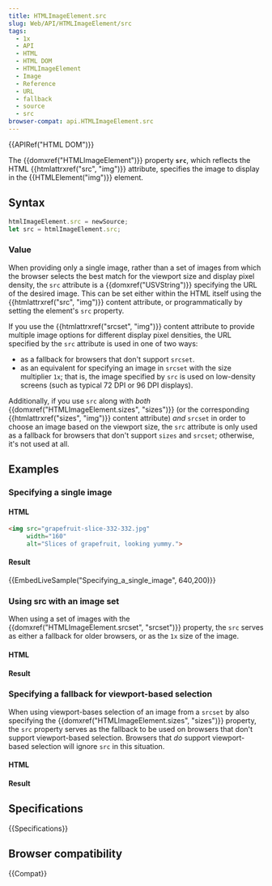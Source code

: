 ```yaml
---
title: HTMLImageElement.src
slug: Web/API/HTMLImageElement/src
tags:
  - 1x
  - API
  - HTML
  - HTML DOM
  - HTMLImageElement
  - Image
  - Reference
  - URL
  - fallback
  - source
  - src
browser-compat: api.HTMLImageElement.src
---
```

{{APIRef("HTML DOM")}}

The {{domxref("HTMLImageElement")}} property
**`src`**, which reflects the HTML {{htmlattrxref("src",
    "img")}} attribute, specifies the image to display in the {{HTMLElement("img")}}
element.

## Syntax

```js
htmlImageElement.src = newSource;
let src = htmlImageElement.src;
```

### Value

When providing only a single image, rather than a set of images from which the browser
selects the best match for the viewport size and display pixel density, the
`src` attribute is a {{domxref("USVString")}} specifying the URL of the
desired image. This can be set either within the HTML itself using the
{{htmlattrxref("src", "img")}} content attribute, or programmatically by setting the
element's `src` property.

If you use the {{htmlattrxref("srcset", "img")}} content attribute to provide multiple
image options for different display pixel densities, the URL specified by the
`src` attribute is used in one of two ways:

- as a fallback for browsers that don't support `srcset`.
- as an equivalent for specifying an image in `srcset` with the size
  multiplier `1x`; that is, the image specified by `src` is used
  on low-density screens (such as typical 72 DPI or 96 DPI displays).

Additionally, if you use `src` along with _both_
{{domxref("HTMLImageElement.sizes", "sizes")}} (or the
corresponding {{htmlattrxref("sizes", "img")}} content attribute) _and_
`srcset` in order to choose an image based on the viewport size, the
`src` attribute is only used as a fallback for browsers that don't support
`sizes` and `srcset`; otherwise, it's not used at all.

## Examples

### Specifying a single image

#### HTML

```html
<img src="grapefruit-slice-332-332.jpg"
     width="160"
     alt="Slices of grapefruit, looking yummy.">
```

#### Result

{{EmbedLiveSample("Specifying_a_single_image", 640,200)}}

### Using src with an image set

When using a set of images with the {{domxref("HTMLImageElement.srcset", "srcset")}}
property, the `src` serves as either a fallback for older browsers, or as the
`1x` size of the image.

#### HTML

#### Result

### Specifying a fallback for viewport-based selection

When using viewport-bases selection of an image from a `srcset` by also
specifying the {{domxref("HTMLImageElement.sizes", "sizes")}} property, the
`src` property serves as the fallback to be used on browsers that don't
support viewport-based selection. Browsers that _do_ support viewport-based
selection will ignore `src` in this situation.

#### HTML

#### Result

## Specifications

{{Specifications}}

## Browser compatibility

{{Compat}}
